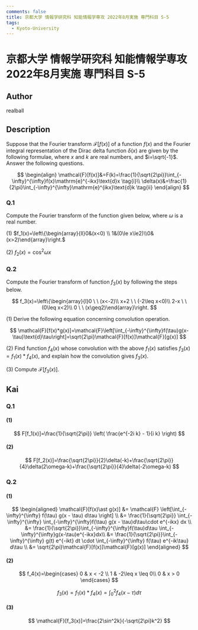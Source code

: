 ```yaml
---
comments: false
title: 京都大学 情報学研究科 知能情報学専攻 2022年8月実施 専門科目 S-5
tags:
  - Kyoto-University
---
```


# 京都大学 情報学研究科 知能情報学専攻 2022年8月実施 専門科目 S-5

## **Author**

realball

## **Description**
Suppose that the Fourier transform $\mathcal{F}[f(x)]$ of a function $f(x)$ and the Fourier integral representation of the Dirac delta function $\delta(x)$ are given by the following formulae, where $x$ and $k$ are real numbers, and $i=\sqrt{-1}$. Answer the following questions.

$$
\begin{align}
\mathcal{F}[f(x)]&=F(k)=\frac{1}{\sqrt{2\pi}}\int_{-\infty}^{\infty}f(x)\mathrm{e}^{-ikx}\text{d}x \tag{i}\\
\delta(x)&=\frac{1}{2\pi}\int_{-\infty}^{\infty}\mathrm{e}^{ikx}\text{d}k \tag{ii}
\end{align}
$$

### Q.1
Compute the Fourier transform of the function given below, where $\omega$ is a real number.

(1) $f_1(x)=\left\{\begin{array}{ll}0&(x<0) \\ 1&(0\le x\le2)\\0&(x>2)\end{array}\right.$

(2) $f_{2}(x)=\cos^{2}\omega x$

### Q.2
Compute the Fourier transform of function $f_3(x)$ by following the steps below.

$$
f_3(x)=\left\{\begin{array}{l}0 \ \ (x<-2)\\
x+2 \ \ (-2\leq x<0)\\
2-x \ \ (0\leq x<2)\\
0 \ \ (x\geq2)\end{array}\right.
$$

(1) Derive the following equation concerning convolution operation.

$$
\mathcal{F}[f(x)*g(x)]=\mathcal{F}\left[\int_{-\infty}^{\infty}f(\tau)g(x-\tau)\text{d}\tau\right]=\sqrt{2\pi}\mathcal{F}[f(x)]\mathcal{F}[g(x)]
$$


(2) Find function $f_4(x)$ whose convolution with the above $f_1(x)$ satisfies $f_3(x)=f_1(x) * f_4(x)$, and explain how the convolution gives $f_3(x)$.

(3) Compute $\mathcal{F}[f_3(x)]$.

## **Kai**
### Q.1
#### (1)

$$
F[f_1(x)]=\frac{1}{\sqrt{2\pi}} \left( \frac{e^{-2i k} - 1}{i k} \right)
$$

#### (2)

$$
F[f_2(x)]=\frac{\sqrt{2\pi}}{2}\delta(-k)+\frac{\sqrt{2\pi}}{4}\delta(2\omega-k)+\frac{\sqrt{2\pi}}{4}\delta(-2\omega-k)
$$

### Q.2
#### (1)

$$
\begin{aligned}
\mathcal{F}[f(x)\ast g(x)] 
&= \mathcal{F}
\left[\int_{-\infty}^{\infty} f(\tau) g(x - \tau) d\tau \right] \\
&= \frac{1}{\sqrt{2\pi}} \int_{-\infty}^{\infty} \int_{-\infty}^{\infty}f(\tau) g(x - \tau)d\tau\cdot e^{-ikx} dx \\
&= \frac{1}{\sqrt{2\pi}}\int_{-\infty}^{\infty}f(\tau)d\tau \int_{-\infty}^{\infty}g(x-\tau)e^{-ikx}dx\\
&= \frac{1}{\sqrt{2\pi}}\int_{-\infty}^{\infty} g(t) e^{-ikt} dt \cdot \int_{-\infty}^{\infty} f(\tau) e^{-ik\tau} d\tau \\
&= \sqrt{2\pi}\mathcal{F}[f(x)]\mathcal{F}[g(x)]
\end{aligned}
$$

#### (2)

$$
f_4(x)=\begin{cases} 
0 & x < -2 \\
1 & -2\leq x \leq 0\\
0 & x > 0
\end{cases}
$$

$$
f_3(x)=f_1(x)\ast f_4(x) =\int_{0}^{2}f_4(x-\tau)d\tau
$$

#### (3)

$$
\mathcal{F}[f_3(x)]=\frac{2\sin^2k}{-\sqrt{2\pi}k^2}
$$
